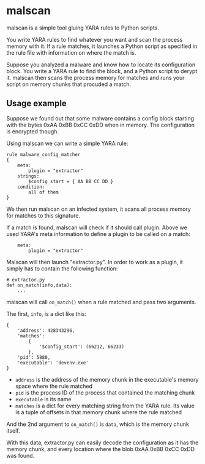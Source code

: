 # malscan

malscan is a simple tool gluing YARA rules to Python scripts.

You write YARA rules to find whatever you want and scan the process memory with it. If a rule matches, it launches a Python script as specified in the rule file with information on where the match is.

Suppose you analyzed a malware and know how to locate its configuration block. You write a YARA rule to find the block, and a Python script to derypt it. malscan then scans the process memory for matches and runs your script on memory chunks that procuded a match.

## Usage example

Suppose we found out that some malware contains a config block starting with the bytes 0xAA 0xBB 0xCC 0xDD when in memory. The configuration is encrypted though.

Using malscan we can write a simple YARA rule:

```
rule malware_config_matcher
{
    meta:
        plugin = "extractor"
	strings:
        $config_start = { AA BB CC DD }
    condition:
        all of them
}
```

We then run malscan on an infected system, it scans all process memory for matches to this signature.

If a match is found, malscan will check if it should call plugin. Above we used YARA's meta information to define a plugin to be called on a match:

```
    meta:
        plugin = "extractor"
```

Malscan will then launch "extractor.py". In order to work as a plugin, it simply has to contain the following function:

```
# extractor.py
def on_match(info,data):
    ...
```

malscan will call `on_match()` when a rule matched and pass two arguments.

The first, `info`, is a dict like this:

```
{
	'address': 428343296,
	'matches':
		{
			'$config_start': (66212, 66233)
		},
	'pid': 5880,
	'executable': 'devenv.exe'
}
```

* `address` is the address of the memory chunk in the executable's memory space where the rule matched
* `pid` is the process ID of the process that contained the matching chunk
* `executable` is its name
* `matches` is a dict for every matching string from the YARA rule. Its value is a tuple of offsets in that memory chunk where the rule matched

And the 2nd argument to `on_match()` is `data`, which is the memory chunk itself.

With this data, extractor.py can easily decode the configuration as it has the memory chunk, and every location where the blob 0xAA 0xBB 0xCC 0xDD was found.

